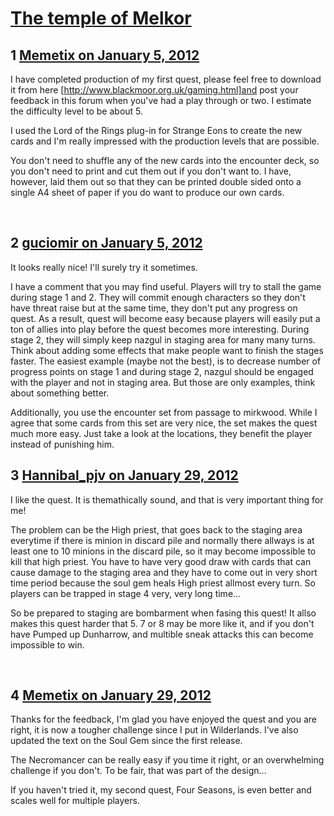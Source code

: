 # [The temple of Melkor](https://community.fantasyflightgames.com/topic/58471-the-temple-of-melkor/)

## 1 [Memetix on January 5, 2012](https://community.fantasyflightgames.com/topic/58471-the-temple-of-melkor/?do=findComment&comment=575122)

I have completed production of my first quest, please feel free to download it from here [http://www.blackmoor.org.uk/gaming.html]and post your feedback in this forum when you've had a play through or two. I estimate the difficulty level to be about 5.

I used the Lord of the Rings plug-in for Strange Eons to create the new cards and I'm really impressed with the production levels that are possible.

You don't need to shuffle any of the new cards into the encounter deck, so you don't need to print and cut them out if you don't want to. I have, however, laid them out so that they can be printed double sided onto a single A4 sheet of paper if you do want to produce our own cards.

 

## 2 [guciomir on January 5, 2012](https://community.fantasyflightgames.com/topic/58471-the-temple-of-melkor/?do=findComment&comment=575160)

It looks really nice! I'll surely try it sometimes.

I have a comment that you may find useful. Players will try to stall the game during stage 1 and 2. They will commit enough characters so they don't have threat raise but at the same time, they don't put any progress on quest. As a result, quest will become easy because players will easily put a ton of allies into play before the quest becomes more interesting. During stage 2, they will simply keep nazgul in staging area for many many turns. Think about adding some effects that make people want to finish the stages faster. The easiest example (maybe not the best), is to decrease number of progress points on stage 1 and during stage 2, nazgul should be engaged with the player and not in staging area. But those are only examples, think about something better.

Additionally, you use the encounter set from passage to mirkwood. While I agree that some cards from this set are very nice, the set makes the quest much more easy. Just take a look at the locations, they benefit the player instead of punishing him.

## 3 [Hannibal_pjv on January 29, 2012](https://community.fantasyflightgames.com/topic/58471-the-temple-of-melkor/?do=findComment&comment=586451)

I like the quest. It is themathically sound, and that is very important thing for me!

The problem can be the High priest, that goes back to the staging area everytime if there is minion in discard pile and normally there allways is at least one to 10 minions in the discard pile, so it may become impossible to kill that high priest. You have to have very good draw with cards that can cause damage to the staging area and they have to come out in very short time period because the soul gem heals High priest allmost every turn. So players can be trapped in stage 4 very, very long time...

So be prepared to staging are bombarment when fasing this quest! It allso makes this quest harder that 5. 7 or 8 may be more like it, and if you don't have Pumped up Dunharrow, and multible sneak attacks this can become impossible to win.

 

## 4 [Memetix on January 29, 2012](https://community.fantasyflightgames.com/topic/58471-the-temple-of-melkor/?do=findComment&comment=586468)

Thanks for the feedback, I'm glad you have enjoyed the quest and you are right, it is now a tougher challenge since I put in Wilderlands. I've also updated the text on the Soul Gem since the first release.

The Necromancer can be really easy if you time it right, or an overwhelming challenge if you don't. To be fair, that was part of the design...

If you haven't tried it, my second quest, Four Seasons, is even better and scales well for multiple players.

 


